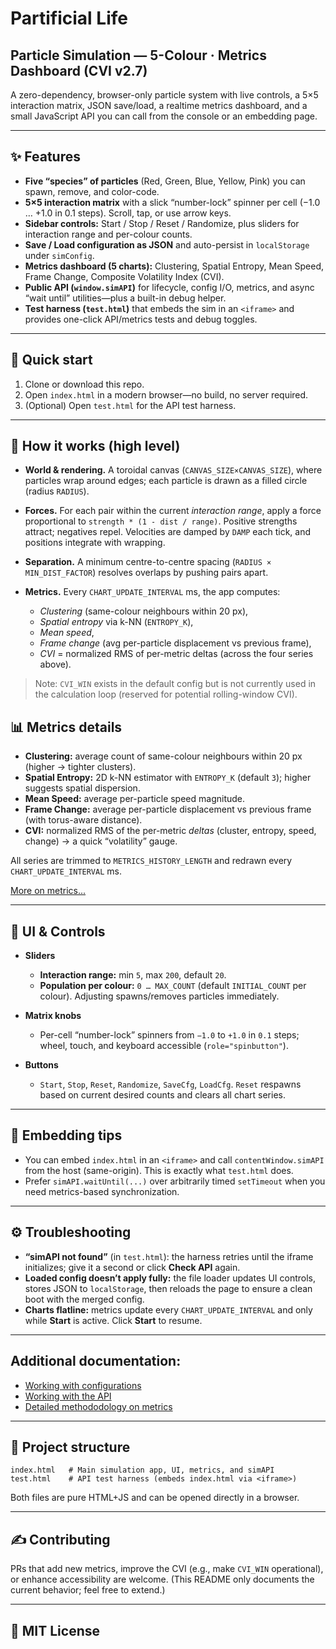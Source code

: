 # Partificial Life
## Particle Simulation — 5-Colour · Metrics Dashboard (CVI v2.7)

A zero-dependency, browser-only particle system with live controls, a 5×5 interaction matrix, JSON save/load, a realtime metrics dashboard, and a small JavaScript API you can call from the console or an embedding page.

---

## ✨ Features

* **Five “species” of particles** (Red, Green, Blue, Yellow, Pink) you can spawn, remove, and color-code.
* **5×5 interaction matrix** with a slick “number-lock” spinner per cell (−1.0 … +1.0 in 0.1 steps). Scroll, tap, or use arrow keys.
* **Sidebar controls:** Start / Stop / Reset / Randomize, plus sliders for interaction range and per-colour counts.
* **Save / Load configuration as JSON** and auto-persist in `localStorage` under `simConfig`.
* **Metrics dashboard (5 charts):** Clustering, Spatial Entropy, Mean Speed, Frame Change, Composite Volatility Index (CVI).
* **Public API (`window.simAPI`)** for lifecycle, config I/O, metrics, and async “wait until” utilities—plus a built-in debug helper.
* **Test harness (`test.html`)** that embeds the sim in an `<iframe>` and provides one-click API/metrics tests and debug toggles.

---

## 🏁 Quick start

1. Clone or download this repo.
2. Open `index.html` in a modern browser—no build, no server required.
3. (Optional) Open `test.html` for the API test harness.

---

## 🧠 How it works (high level)

* **World & rendering.** A toroidal canvas (`CANVAS_SIZE×CANVAS_SIZE`), where particles wrap around edges; each particle is drawn as a filled circle (radius `RADIUS`).
* **Forces.** For each pair within the current *interaction range*, apply a force proportional to `strength * (1 - dist / range)`. Positive strengths attract; negatives repel. Velocities are damped by `DAMP` each tick, and positions integrate with wrapping.
* **Separation.** A minimum centre-to-centre spacing (`RADIUS × MIN_DIST_FACTOR`) resolves overlaps by pushing pairs apart.
* **Metrics.** Every `CHART_UPDATE_INTERVAL` ms, the app computes:

  * *Clustering* (same-colour neighbours within 20 px),
  * *Spatial entropy* via k-NN (`ENTROPY_K`),
  * *Mean speed*,
  * *Frame change* (avg per-particle displacement vs previous frame),
  * *CVI* = normalized RMS of per-metric deltas (across the four series above).

> Note: `CVI_WIN` exists in the default config but is not currently used in the calculation loop (reserved for potential rolling-window CVI).


## 📊 Metrics details

* **Clustering:** average count of same-colour neighbours within 20 px (higher → tighter clusters).
* **Spatial Entropy:** 2D k-NN estimator with `ENTROPY_K` (default `3`); higher suggests spatial dispersion.
* **Mean Speed:** average per-particle speed magnitude.
* **Frame Change:** average per-particle displacement vs previous frame (with torus-aware distance).
* **CVI:** normalized RMS of the per-metric *deltas* (cluster, entropy, speed, change) → a quick “volatility” gauge.

All series are trimmed to `METRICS_HISTORY_LENGTH` and redrawn every `CHART_UPDATE_INTERVAL` ms.

[More on metrics...](metrics.md)

---

## 🧰 UI & Controls

* **Sliders**

  * **Interaction range:** min `5`, max `200`, default `20`.
  * **Population per colour:** `0 … MAX_COUNT` (default `INITIAL_COUNT` per colour). Adjusting spawns/removes particles immediately.
* **Matrix knobs**

  * Per-cell “number-lock” spinners from `−1.0` to `+1.0` in `0.1` steps; wheel, touch, and keyboard accessible (`role="spinbutton"`).
* **Buttons**

  * `Start`, `Stop`, `Reset`, `Randomize`, `SaveCfg`, `LoadCfg`. `Reset` respawns based on current desired counts and clears all chart series.

---

## 🔌 Embedding tips

* You can embed `index.html` in an `<iframe>` and call `contentWindow.simAPI` from the host (same-origin). This is exactly what `test.html` does.
* Prefer `simAPI.waitUntil(...)` over arbitrarily timed `setTimeout` when you need metrics-based synchronization.

---

## ⚙️ Troubleshooting

* **“simAPI not found”** (in `test.html`): the harness retries until the iframe initializes; give it a second or click **Check API** again.
* **Loaded config doesn’t apply fully:** the file loader updates UI controls, stores JSON to `localStorage`, then reloads the page to ensure a clean boot with the merged config.
* **Charts flatline:** metrics update every `CHART_UPDATE_INTERVAL` and only while **Start** is active. Click **Start** to resume.

---

## Additional documentation:  
* [Working with configurations](configs.md)
* [Working with the API](api.md)
* [Detailed methododology on metrics](metrics.md)

---

## 📂 Project structure

```
index.html   # Main simulation app, UI, metrics, and simAPI
test.html    # API test harness (embeds index.html via <iframe>)
```

Both files are pure HTML+JS and can be opened directly in a browser.

---

## ✍️ Contributing

PRs that add new metrics, improve the CVI (e.g., make `CVI_WIN` operational), or enhance accessibility are welcome. (This README only documents the current behavior; feel free to extend.)

---

## 📜 MIT License


